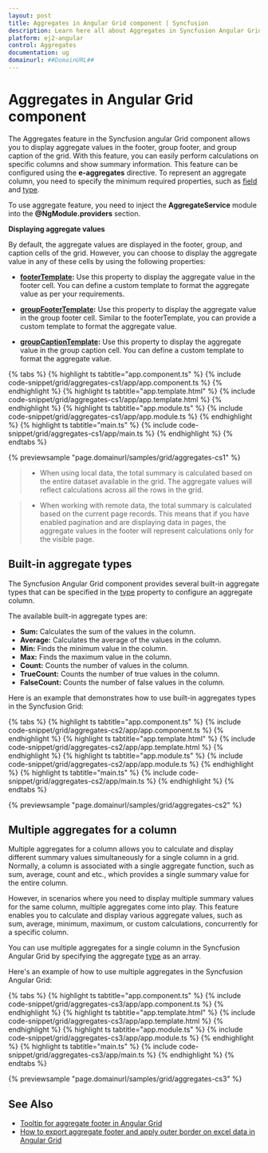 ```yaml
---
layout: post
title: Aggregates in Angular Grid component | Syncfusion
description: Learn here all about Aggregates in Syncfusion Angular Grid component of Syncfusion Essential JS 2 and more.
platform: ej2-angular
control: Aggregates 
documentation: ug
domainurl: ##DomainURL##
---
```


# Aggregates in Angular Grid component

The Aggregates feature in the Syncfusion angular Grid component allows you to display aggregate values in the footer, group footer, and group caption of the grid. With this feature, you can easily perform calculations on specific columns and show summary information. This feature can be configured using the **e-aggregates** directive. To represent an aggregate column, you need to specify the minimum required properties, such as [field](https://ej2.syncfusion.com/angular/documentation/api/grid/aggregateColumnDirective/#field) and [type](https://ej2.syncfusion.com/angular/documentation/api/grid/aggregateColumnDirective/#type).

To use aggregate feature, you need to inject the **AggregateService** module into the **@NgModule.providers** section.

**Displaying aggregate values**

By default, the aggregate values are displayed in the footer, group, and caption cells of the grid. However, you can choose to display the aggregate value in any of these cells by using the following properties:

* **[footerTemplate](https://ej2.syncfusion.com/angular/documentation/api/grid/aggregateColumn/#footertemplate):** Use this property to display the aggregate value in the footer cell. You can define a custom template to format the aggregate value as per your requirements.

* **[groupFooterTemplate](https://ej2.syncfusion.com/angular/documentation/api/grid/aggregateColumn/#groupfootertemplate):** Use this property to display the aggregate value in the group footer cell. Similar to the footerTemplate, you can provide a custom template to format the aggregate value.

* **[groupCaptionTemplate](https://ej2.syncfusion.com/angular/documentation/api/grid/aggregateColumn/#groupcaptiontemplate):** Use this property to display the aggregate value in the group caption cell. You can define a custom template to format the aggregate value.

{% tabs %}
{% highlight ts tabtitle="app.component.ts" %}
{% include code-snippet/grid/aggregates-cs1/app/app.component.ts %}
{% endhighlight %}
{% highlight ts tabtitle="app.template.html" %}
{% include code-snippet/grid/aggregates-cs1/app/app.template.html %}
{% endhighlight %}
{% highlight ts tabtitle="app.module.ts" %}
{% include code-snippet/grid/aggregates-cs1/app/app.module.ts %}
{% endhighlight %}
{% highlight ts tabtitle="main.ts" %}
{% include code-snippet/grid/aggregates-cs1/app/main.ts %}
{% endhighlight %}
{% endtabs %}
  
{% previewsample "page.domainurl/samples/grid/aggregates-cs1" %}

> * When using local data, the total summary is calculated based on the entire dataset available in the grid. The aggregate values will reflect calculations across all the rows in the grid.

> * When working with remote data, the total summary is calculated based on the current page records. This means that if you have enabled pagination and are displaying data in pages, the aggregate values in the footer will represent calculations only for the visible page.

## Built-in aggregate types

The Syncfusion Angular Grid component provides several built-in aggregate types that can be specified in the [type](https://ej2.syncfusion.com/angular/documentation/api/grid/aggregateColumnDirective/#type) property to configure an aggregate column.

The available built-in aggregate types are:

* **Sum:** Calculates the sum of the values in the column.
* **Average:** Calculates the average of the values in the column.
* **Min:** Finds the minimum value in the column.
* **Max:** Finds the maximum value in the column.
* **Count:** Counts the number of values in the column.
* **TrueCount:** Counts the number of true values in the column.
* **FalseCount:** Counts the number of false values in the column.

Here is an example that demonstrates how to use built-in aggregates types in the Syncfusion Grid:

{% tabs %}
{% highlight ts tabtitle="app.component.ts" %}
{% include code-snippet/grid/aggregates-cs2/app/app.component.ts %}
{% endhighlight %}
{% highlight ts tabtitle="app.template.html" %}
{% include code-snippet/grid/aggregates-cs2/app/app.template.html %}
{% endhighlight %}
{% highlight ts tabtitle="app.module.ts" %}
{% include code-snippet/grid/aggregates-cs2/app/app.module.ts %}
{% endhighlight %}
{% highlight ts tabtitle="main.ts" %}
{% include code-snippet/grid/aggregates-cs2/app/main.ts %}
{% endhighlight %}
{% endtabs %}
  
{% previewsample "page.domainurl/samples/grid/aggregates-cs2" %}

## Multiple aggregates for a column

Multiple aggregates for a column allows you to calculate and display different summary values simultaneously for a single column in a grid. Normally, a column is associated with a single aggregate function, such as sum, average, count and etc., which provides a single summary value for the entire column.

However, in scenarios where you need to display multiple summary values for the same column, multiple aggregates come into play. This feature enables you to calculate and display various aggregate values, such as sum, average, minimum, maximum, or custom calculations, concurrently for a specific column.

You can use multiple aggregates for a single column in the Syncfusion Angular Grid by specifying the aggregate [type](https://ej2.syncfusion.com/angular/documentation/api/grid/aggregateColumnDirective/#type) as an array.

Here's an example of how to use multiple aggregates in the Syncfusion Angular Grid:

{% tabs %}
{% highlight ts tabtitle="app.component.ts" %}
{% include code-snippet/grid/aggregates-cs3/app/app.component.ts %}
{% endhighlight %}
{% highlight ts tabtitle="app.template.html" %}
{% include code-snippet/grid/aggregates-cs3/app/app.template.html %}
{% endhighlight %}
{% highlight ts tabtitle="app.module.ts" %}
{% include code-snippet/grid/aggregates-cs3/app/app.module.ts %}
{% endhighlight %}
{% highlight ts tabtitle="main.ts" %}
{% include code-snippet/grid/aggregates-cs3/app/main.ts %}
{% endhighlight %}
{% endtabs %}
  
{% previewsample "page.domainurl/samples/grid/aggregates-cs3" %}

## See Also

* [Tooltip for aggregate footer in Angular Grid](https://www.syncfusion.com/forums/154190/tooltip-for-aggregate-footer-in-angular-grid)
* [How to export aggregate footer and apply outer border on excel data in Angular Grid](https://www.syncfusion.com/forums/151023/how-to-export-aggregate-footer-and-apply-outer-border-on-excel-data-in-angular-grid)
